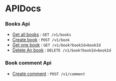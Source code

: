 # APIDocs

### Books Api
* [Get all books](get_all.md) : `GET /v1/books`
* [Create book](post.md) : `POST /v1/book`
* [Get one book](get.md) : `GET /v1/book?bookId=bookId`
* [Delete An book](delete.md) : `DELETE /v1/book?bookId=bookId`

### Book comment Api
* [Create comment](post.md) : `POST /v1/comment`
